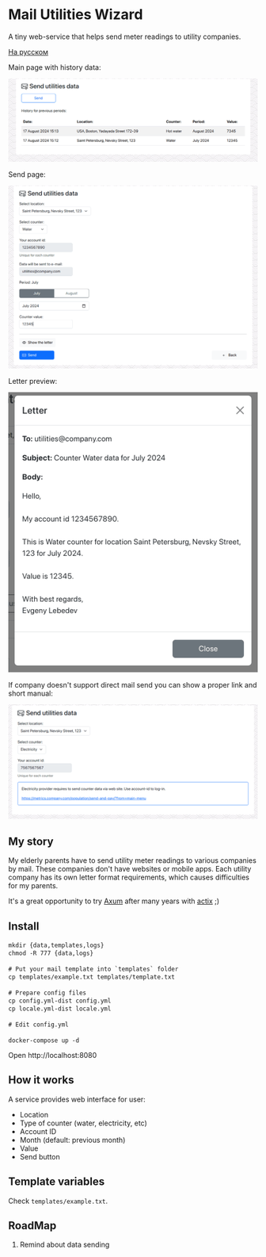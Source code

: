 # Mail Utilities Wizard

A tiny web-service that helps send meter readings to utility companies.

[На русском](README.ru.md)

Main page with history data:

![Main page with history data](docs/en/history.png)

Send page:

![Send page](docs/en/send.png)

Letter preview:

![Letter preview feature](docs/en/letter-preview.png)

If company doesn't support direct mail send you can show a proper link and short manual:

![Link to utility company](docs/en/unsupported-counters.png)

## My story

My elderly parents have to send utility meter readings to various companies by mail. 
These companies don't have websites or mobile apps. Each utility company has its own letter format requirements, 
which causes difficulties for my parents.

It's a great opportunity to try [Axum](https://github.com/tokio-rs/axum) after many years with [actix](https://github.com/actix/actix-web) ;)

## Install

```shell
mkdir {data,templates,logs}
chmod -R 777 {data,logs}

# Put your mail template into `templates` folder
cp templates/example.txt templates/template.txt

# Prepare config files
cp config.yml-dist config.yml
cp locale.yml-dist locale.yml

# Edit config.yml

docker-compose up -d
```

Open http://localhost:8080

## How it works

A service provides web interface for user:

- Location
- Type of counter (water, electricity, etc)
- Account ID
- Month (default: previous month)
- Value
- Send button

## Template variables

Check `templates/example.txt`.

## RoadMap

1. Remind about data sending